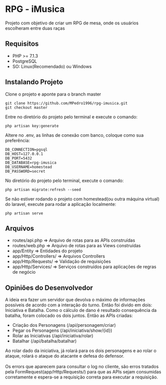 # RPG - iMusica

Projeto com objetivo de criar um RPG de mesa, onde os usuários escolheram entre duas raças

## Requisitos
* PHP >= 7.1.3
* PostgreSQL
* SO: Linux(Recomendado) ou Windows

## Instalando Projeto

Clone o projeto e aponte para o branch master

```
git clone https://github.com/MPedro1996/rpg-imusica.git
git checkout master
```

Entre no diretório do projeto pelo terminal e execute o comando:
```
php artisan key:generate 
```

Altere no .env, as linhas de conexão com banco, coloque como sua preferência:

```
DB_CONNECTION=pgsql
DB_HOST=127.0.0.1
DB_PORT=5432
DB_DATABASE=rpg-imusica
DB_USERNAME=homestead
DB_PASSWORD=secret
```

No diretório do projeto pelo terminal, execute o comando:

```
php artisan migrate:refresh --seed
```

Se não estiver rodando o projeto com homestead(ou outra máquina virtual) do laravel, execute para rodar a aplicação localmente:
```
php artisan serve
```

## Arquivos

* routes/api.php => Arquivo de rotas para as APIs construídas
* routes/web.php => Arquivo de rotas para as Views construídas
* app/Entity => Entidades do projeto
* app/Http/Controllers/ => Arquivos Controllers
* app/Http/Requests/ => Validação de requisições
* app/Http/Services/ => Serviços construídos para aplicações de regras de negócio

## Opiniões do Desenvolvedor

A ideia era fazer um servidor que devolva o máximo de informações possíveis de acordo com a interação do turno.
Então foi divido em dois: Iniciativa e Batalha. Como o cálculo de dano é resultado consequência da batalha, foram colocado os dois juntos.
Então as APIs criadas:

* Criação dos Personagens (/api/personagem/criar)
* Pegar os Personagens (/api/iniciativa/show/{id})
* Rolar as Iniciativas (/api/iniciativa/rolar)
* Batalhar (/api/batalha/batalhar)

Ao rolar dado da iniciativa, já rolará para os dois personagens e ao rolar o ataque, rolará o ataque do atacante e defesa do defensor.<br>
<br>
Os errors que aparecem para consultar o log no cliente, são erros tratados pela FormRequest(app/Http/Requests/) para que as APIs sejam consumidas corretamente e espera-se a requisição correta para executar a requisição.





